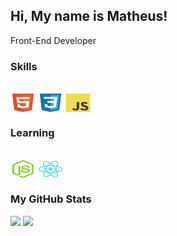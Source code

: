 ## Hi, My name is Matheus!

Front-End Developer

### Skills
<div style="display: inline_block"><br>
 <img align="center" alt="HTML" height="30" width="40" src="https://raw.githubusercontent.com/devicons/devicon/master/icons/html5/html5-original.svg">
 <img align="center" alt="CSS" height="30" width="40" src="https://raw.githubusercontent.com/devicons/devicon/master/icons/css3/css3-original.svg">
 <img align="center" alt="JS" height="30" width="40" src="https://raw.githubusercontent.com/devicons/devicon/master/icons/javascript/javascript-original.svg">
</div>

 ### Learning
 
<div style="display: inline_block"><br>
 <img align="center" alt="nodejs" height="30" width="40" src="https://raw.githubusercontent.com/devicons/devicon/master/icons/nodejs/nodejs-original.svg">
 <img align="center" alt="React" height="30" width="40" src="https://raw.githubusercontent.com/devicons/devicon/master/icons/react/react-original.svg">
</div>

### My GitHub Stats

<div>
  <img height="180em" src="https://github-readme-stats.vercel.app/api?username=matheusnsilva7&show_icons=true&theme=dark&include_all_commits=true&count_private=true"/>
  <img height="180em" src="https://github-readme-stats.vercel.app/api/top-langs/?username=matheusnsilva7&layout=compact&langs_count=16&theme=dark"/>
</div>
